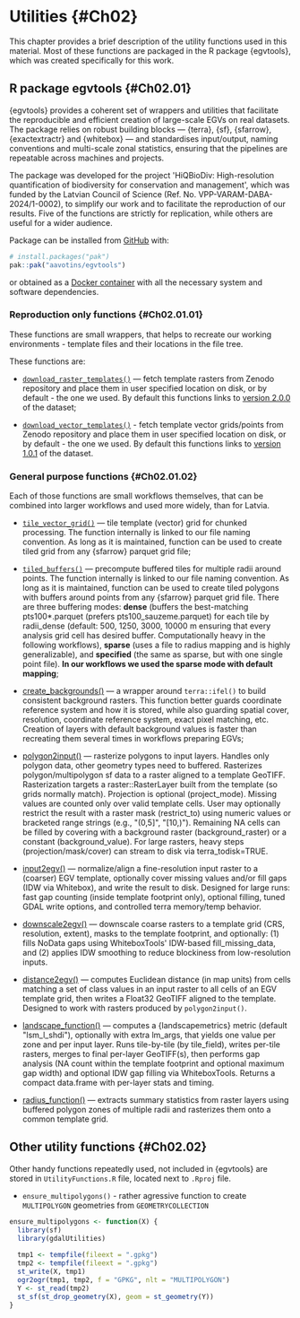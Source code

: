 # Utilities {#Ch02}

This chapter provides a brief description of the utility functions used in this 
material. Most of these functions are packaged in the R package {egvtools}, which 
was created specifically for this work.

## R package egvtools  {#Ch02.01}

{egvtools} provides a coherent set of wrappers and utilities that facilitate the 
reproducible and efficient creation of large-scale EGVs on real datasets. The 
package relies on robust building blocks — {terra}, {sf}, {sfarrow}, {exactextractr} 
and {whitebox} — and standardises input/output, naming conventions and multi-scale 
zonal statistics, ensuring that the pipelines are repeatable across machines and 
projects.

The package was developed for the project 'HiQBioDiv: High-resolution 
quantification of biodiversity for conservation and management', which was 
funded by the Latvian Council of Science (Ref. No. VPP-VARAM-DABA-2024/1-0002), 
to simplify our work and to facilitate the reproduction of our results. Five of 
the functions are strictly for replication, while others are useful for a wider 
audience.

Package can be installed from [GitHub](https://github.com/aavotins/egvtools) with:


``` r
# install.packages("pak")
pak::pak("aavotins/egvtools")
```

or obtained as a [Docker container](https://hub.docker.com/repository/docker/aavotins/hiqbiodiv-container/general) with all the necessary system and software dependencies.


### Reproduction only functions {#Ch02.01.01} 

These functions are small wrappers, that helps to recreate our 
working environments - template files and their locations in the file tree.

These functions are:

- [`download_raster_templates()`](https://aavotins.github.io/egvtools/reference/download_raster_templates.html) — fetch template rasters from Zenodo repository 
and place them in user specified location on disk, or by default - the 
one we used. By default this functions links 
to [version 2.0.0](https://zenodo.org/records/14497070) of the dataset;

- [`download_vector_templates()`](https://aavotins.github.io/egvtools/reference/download_vector_templates.html) - fetch template vector grids/points from Zenodo 
repository and place them in user specified location on disk, or by default - the 
one we used. By default this functions links 
to [version 1.0.1](https://zenodo.org/records/14277114) of the dataset.



### General purpose functions {#Ch02.01.02} 

Each of those functions are small workflows themselves, that can be combined 
into larger workflows and used more widely, than for Latvia.

- [`tile_vector_grid()`](https://aavotins.github.io/egvtools/reference/tile_vector_grid.html) — tile template (vector) grid for chunked processing. The function internally is linked to our file naming 
convention. As long as it is maintained, function can be used to create tiled grid 
from any {sfarrow} parquet grid file;

- [`tiled_buffers()`](https://aavotins.github.io/egvtools/reference/tiled_buffers.html) — 
precompute buffered tiles for multiple radii around 
points. The function internally is linked to our file naming 
convention. As long as it is maintained, function can be used to create tiled 
polygons with buffers around points from any {sfarrow} parquet grid file. There 
are three buffering modes: **dense** (buffers the best-matching pts100\*.parquet 
(prefers pts100_sauzeme.parquet) for each tile by radii_dense (default: 500, 
1250, 3000, 10000 m ensuring that every analysis grid cell has desired buffer. 
Computationally heavy in the following workflows), **sparse** (uses a file to 
radius mapping and is highly generalizable), 
and **specified** (the same as sparse, but with one single 
point file). **In our workflows we used the sparse mode with default mapping**;

- [create_backgrounds()](https://aavotins.github.io/egvtools/reference/create_backgrounds.html) — a wrapper 
around `terra::ifel()` to build consistent background rasters. This function better 
guards coordinate reference system and how it is stored, while also guarding 
spatial cover, resolution, coordinate reference system, exact pixel matching, etc. 
Creation of layers with default background values is faster than recreating them 
several times in workflows preparing EGVs;

- [polygon2input()]() — rasterize polygons to input layers. Handles only polygon data, 
other geometry types need to buffered. Rasterizes polygon/multipolygon sf data to 
a raster aligned to a template GeoTIFF. Rasterization targets a raster::RasterLayer 
built from the template (so grids normally match). Projection is optional 
(project_mode). Missing values are counted only over valid template cells. User 
may optionally restrict the result with a raster mask (restrict_to) using numeric 
values or bracketed range strings (e.g., "(0,5]", "[10,)"). Remaining NA cells 
can be filled by covering with a background raster (background_raster) or a 
constant (background_value). For large rasters, heavy steps (projection/mask/cover) 
can stream to disk via terra_todisk=TRUE.

- [input2egv()](https://aavotins.github.io/egvtools/reference/input2egv.html) — normalize/align 
a fine-resolution input raster to a (coarser) EGV template, optionally cover missing values and/or fill gaps (IDW via Whitebox), and write the result to disk. Designed for large runs: fast gap counting (inside template footprint only), optional filling, tuned GDAL write options, and controlled terra memory/temp behavior.

- [downscale2egv()]() — downscale coarse rasters to a template grid (CRS, 
resolution, extent), masks to the template footprint, and optionally: (1) fills 
NoData gaps using WhiteboxTools' IDW-based fill_missing_data, and (2) applies 
IDW smoothing to reduce blockiness from low-resolution inputs. 

- [distance2egv()](https://aavotins.github.io/egvtools/reference/distance2egv.html) — computes 
Euclidean distance (in map units) from cells matching a set of class values in 
an input raster to all cells of an EGV template grid, then writes a Float32 
GeoTIFF aligned to the template. Designed to work with rasters produced 
by `polygon2input()`.

- [landscape_function()](https://aavotins.github.io/egvtools/reference/landscape_function.html) — computes a {landscapemetrics} metric (default "lsm_l_shdi"), optionally with extra lm_args, 
that yields one value per zone and per input layer. Runs tile-by-tile (by 
tile_field), writes per-tile rasters, merges to final per-layer GeoTIFF(s), 
then performs gap analysis (NA count within the template footprint and optional 
maximum gap width) and optional IDW gap filling via WhiteboxTools. Returns a 
compact data.frame with per-layer stats and timing.

- [radius_function()](https://aavotins.github.io/egvtools/reference/radius_function.html) — extracts 
summary statistics from raster layers using buffered polygon zones of multiple 
radii and rasterizes them onto a common template grid.

## Other utility functions {#Ch02.02}

Other handy functions repeatedly used, not included in {egvtools} are stored 
in `UtilityFunctions.R` file, located next to `.Rproj` file. 

- `ensure_multipolygons()` - rather agressive function to 
create `MULTIPOLYGON` geometries from `GEOMETRYCOLLECTION`


``` r
ensure_multipolygons <- function(X) {
  library(sf)
  library(gdalUtilities)
  
  tmp1 <- tempfile(fileext = ".gpkg")
  tmp2 <- tempfile(fileext = ".gpkg")
  st_write(X, tmp1)
  ogr2ogr(tmp1, tmp2, f = "GPKG", nlt = "MULTIPOLYGON")
  Y <- st_read(tmp2)
  st_sf(st_drop_geometry(X), geom = st_geometry(Y))
}
```

